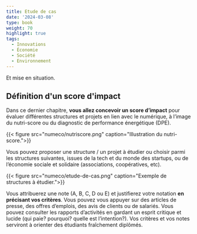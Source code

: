 ```yaml
---
title: Etude de cas
date: '2024-03-08'
type: book
weight: 70
highlight: true
tags:
  - Innovations
  - Économie
  - Société
  - Environnement
---
```


Et mise en situation.

<!--more-->

## Définition d'un score d'impact

Dans ce dernier chapitre, <b>vous allez concevoir un score d’impact</b> pour évaluer différentes structures et projets en lien avec le numérique, à l’image du nutri-score ou du diagnostic de performance énergétique (DPE). 

{{< figure src="numeco/nutriscore.png" caption="Illustration du nutri-score.">}} 

Vous pouvez proposer une structure / un projet à étudier ou choisir parmi les structures suivantes, issues de la tech et du monde des startups, ou de l’économie sociale et solidaire (associations, coopératives, etc). 

{{< figure src="numeco/etude-de-cas.png" caption="Exemple de structures à étudier.">}} 

Vous attribuerez une note (A, B, C, D ou E) et justifierez votre notation <b>en précisant vos critères</b>. Vous pouvez vous appuyer sur des articles de presse, des offres d’emplois, des avis de clients ou de salariés. Vous pouvez consulter les rapports d’activités en gardant un esprit critique et lucide (qui paie? pourquoi? quelle est l’intention?). Vos critères et vos notes serviront à orienter des étudiants fraîchement diplômés.
